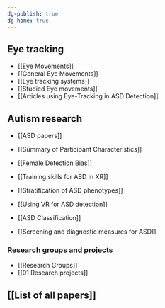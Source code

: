 ```yaml
---
dg-publish: true
dg-home: true
---
```


## Eye tracking

- [[Eye Movements]]
- [[General Eye Movements]]
- [[Eye tracking systems]]
- [[Studied Eye movements]]
- [[Articles using Eye-Tracking in ASD Detection]]

## Autism research

- [[ASD papers]]
- [[Summary of Participant Characteristics]]

- [[Female Detection Bias]]
- [[Training skills for ASD in XR]]
- [[Stratification of ASD phenotypes]]
- [[Using VR for ASD detection]]
- [[ASD Classification]]
- [[Screening and diagnostic measures for ASD]]



### Research groups and projects

- [[Research Groups]]
- [[01 Research projects]]



## [[List of all papers]]